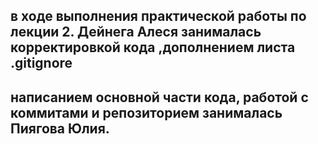 ## в ходе выполнения практической работы по лекции 2. Дейнега Алеся занималась корректировкой кода ,дополнением листа .gitignore 
## написанием основной части кода, работой с коммитами и репозиторием занималась Пиягова Юлия.